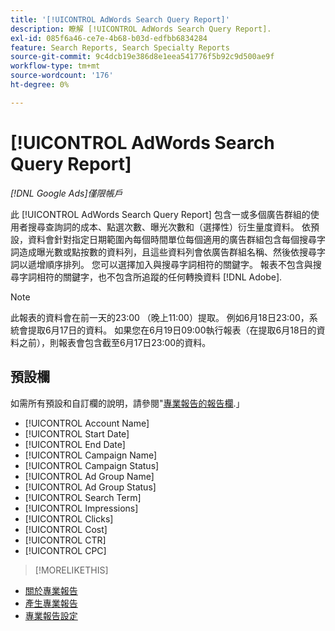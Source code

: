 ```yaml
---
title: '[!UICONTROL AdWords Search Query Report]'
description: 瞭解 [!UICONTROL AdWords Search Query Report].
exl-id: 085f6a46-ce7e-4b68-b03d-edfbb6834284
feature: Search Reports, Search Specialty Reports
source-git-commit: 9c4dcb19e386d8e1eea541776f5b92c9d500ae9f
workflow-type: tm+mt
source-wordcount: '176'
ht-degree: 0%

---
```


# [!UICONTROL AdWords Search Query Report]

*[!DNL Google Ads]僅限帳戶*

此 [!UICONTROL AdWords Search Query Report] 包含一或多個廣告群組的使用者搜尋查詢詞的成本、點選次數、曝光次數和（選擇性）衍生量度資料。 依預設，資料會針對指定日期範圍內每個時間單位每個適用的廣告群組包含每個搜尋字詞造成曝光數或點按數的資料列，且這些資料列會依廣告群組名稱、然後依搜尋字詞以遞增順序排列。 您可以選擇加入與搜尋字詞相符的關鍵字。 報表不包含與搜尋字詞相符的關鍵字，也不包含所追蹤的任何轉換資料 [!DNL Adobe].

>[!NOTE]
>
>此報表的資料會在前一天的23:00 （晚上11:00）提取。 例如6月18日23:00，系統會提取6月17日的資料。 如果您在6月19日09:00執行報表（在提取6月18日的資料之前），則報表會包含截至6月17日23:00的資料。

## 預設欄

如需所有預設和自訂欄的說明，請參閱&quot;[專業報告的報告欄](specialty-report-columns.md).」

* [!UICONTROL Account Name]
* [!UICONTROL Start Date]
* [!UICONTROL End Date]
* [!UICONTROL Campaign Name]
* [!UICONTROL Campaign Status]
* [!UICONTROL Ad Group Name]
* [!UICONTROL Ad Group Status]
* [!UICONTROL Search Term]
* [!UICONTROL Impressions]
* [!UICONTROL Clicks]
* [!UICONTROL Cost]
* [!UICONTROL CTR]
* [!UICONTROL CPC]

>[!MORELIKETHIS]
>
* [關於專業報告](specialty-report-about.md)
* [產生專業報告](specialty-report-generate.md)
* [專業報告設定](specialty-report-settings.md)
